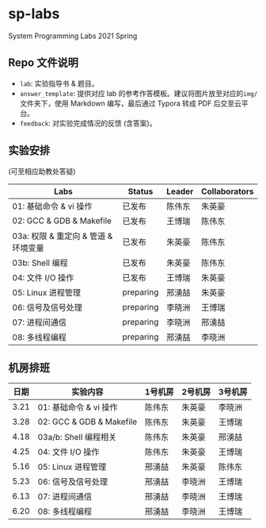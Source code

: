 # sp-labs

System Programming Labs 2021 Spring

## Repo 文件说明

- `lab`: 实验指导书 & 题目。
- `answer_template`: 提供对应 lab 的参考作答模板。建议将图片放至对应的`img/`文件夹下，使用 Markdown 编写，最后通过 Typora 转成 PDF 后交至云平台。
- `feedback`: 对实验完成情况的反馈 (含答案)。

## 实验安排

(可至相应助教处答疑)

| Labs          | Status    | Leader | Collaborators |
| -------------------- | --------- | ------ | ------------- |
| 01: 基础命令 & vi 操作 | 已发布    | 陈伟东 | 朱英豪        |
| 02: GCC & GDB & Makefile | 已发布 | 王博瑞 | 陈伟东        |
| 03a: 权限 & 重定向 & 管道 & 环境变量 | 已发布    | 朱英豪 | 陈伟东        |
| 03b: Shell 编程 | 已发布 | 朱英豪 | 陈伟东 |
| 04: 文件 I/O 操作  | 已发布 | 王博瑞 | 朱英豪        |
| 05: Linux 进程管理 | preparing | 邢湧喆 | 朱英豪        |
| 06: 信号及信号处理 | preparing | 李晓洲 | 王博瑞        |
| 07: 进程间通信     | preparing | 李晓洲 | 邢湧喆        |
| 08: 多线程编程     | preparing | 邢湧喆 | 李晓洲        |

## 机房排班

| 日期 | 实验内容                 | 1号机房 | 2号机房 | 3号机房 |
| ---- | ------------------------ | ------- | ------- | ------- |
| 3.21 | 01: 基础命令 & vi 操作   | 陈伟东  | 朱英豪  | 李晓洲  |
| 3.28 | 02: GCC & GDB & Makefile | 陈伟东  | 朱英豪  | 王博瑞  |
| 4.18 | 03a/b: Shell 编程相关    | 陈伟东  | 朱英豪  | 邢湧喆  |
| 4.25 | 04: 文件 I/O 操作        | 陈伟东  | 朱英豪  | 王博瑞  |
| 5.16 | 05: Linux 进程管理       | 邢湧喆  | 朱英豪  | 陈伟东  |
| 5.23 | 06: 信号及信号处理       | 邢湧喆  | 李晓洲  | 王博瑞  |
| 6.13 | 07: 进程间通信           | 邢湧喆  | 李晓洲  | 王博瑞  |
| 6.20 | 08: 多线程编程           | 邢湧喆  | 李晓洲  | 王博瑞  |
